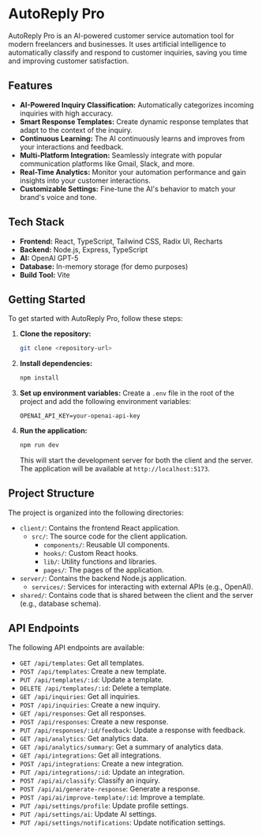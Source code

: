 # AutoReply Pro

AutoReply Pro is an AI-powered customer service automation tool for modern freelancers and businesses. It uses artificial intelligence to automatically classify and respond to customer inquiries, saving you time and improving customer satisfaction.

## Features

*   **AI-Powered Inquiry Classification:** Automatically categorizes incoming inquiries with high accuracy.
*   **Smart Response Templates:** Create dynamic response templates that adapt to the context of the inquiry.
*   **Continuous Learning:** The AI continuously learns and improves from your interactions and feedback.
*   **Multi-Platform Integration:** Seamlessly integrate with popular communication platforms like Gmail, Slack, and more.
*   **Real-Time Analytics:** Monitor your automation performance and gain insights into your customer interactions.
*   **Customizable Settings:** Fine-tune the AI's behavior to match your brand's voice and tone.

## Tech Stack

*   **Frontend:** React, TypeScript, Tailwind CSS, Radix UI, Recharts
*   **Backend:** Node.js, Express, TypeScript
*   **AI:** OpenAI GPT-5
*   **Database:** In-memory storage (for demo purposes)
*   **Build Tool:** Vite

## Getting Started

To get started with AutoReply Pro, follow these steps:

1.  **Clone the repository:**
    ```bash
    git clone <repository-url>
    ```
2.  **Install dependencies:**
    ```bash
    npm install
    ```
3.  **Set up environment variables:**
    Create a `.env` file in the root of the project and add the following environment variables:
    ```
    OPENAI_API_KEY=your-openai-api-key
    ```
4.  **Run the application:**
    ```bash
    npm run dev
    ```
    This will start the development server for both the client and the server. The application will be available at `http://localhost:5173`.

## Project Structure

The project is organized into the following directories:

*   `client/`: Contains the frontend React application.
    *   `src/`: The source code for the client application.
        *   `components/`: Reusable UI components.
        *   `hooks/`: Custom React hooks.
        *   `lib/`: Utility functions and libraries.
        *   `pages/`: The pages of the application.
*   `server/`: Contains the backend Node.js application.
    *   `services/`: Services for interacting with external APIs (e.g., OpenAI).
*   `shared/`: Contains code that is shared between the client and the server (e.g., database schema).

## API Endpoints

The following API endpoints are available:

*   `GET /api/templates`: Get all templates.
*   `POST /api/templates`: Create a new template.
*   `PUT /api/templates/:id`: Update a template.
*   `DELETE /api/templates/:id`: Delete a template.
*   `GET /api/inquiries`: Get all inquiries.
*   `POST /api/inquiries`: Create a new inquiry.
*   `GET /api/responses`: Get all responses.
*   `POST /api/responses`: Create a new response.
*   `PUT /api/responses/:id/feedback`: Update a response with feedback.
*   `GET /api/analytics`: Get analytics data.
*   `GET /api/analytics/summary`: Get a summary of analytics data.
*   `GET /api/integrations`: Get all integrations.
*   `POST /api/integrations`: Create a new integration.
*   `PUT /api/integrations/:id`: Update an integration.
*   `POST /api/ai/classify`: Classify an inquiry.
*   `POST /api/ai/generate-response`: Generate a response.
*   `POST /api/ai/improve-template/:id`: Improve a template.
*   `PUT /api/settings/profile`: Update profile settings.
*   `PUT /api/settings/ai`: Update AI settings.
*   `PUT /api/settings/notifications`: Update notification settings.
